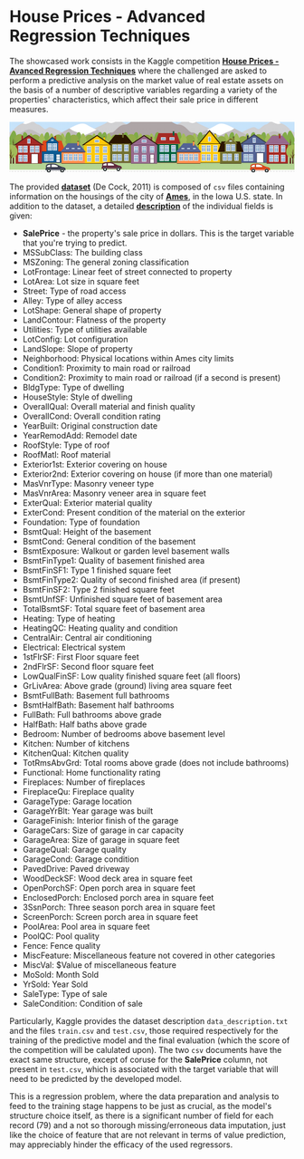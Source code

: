 # House Prices - Advanced Regression Techniques

The showcased work consists in the Kaggle competition __[House Prices - Avanced Regression Techniques]([http://url](https://www.kaggle.com/competitions/house-prices-advanced-regression-techniques))__ where the challenged are asked to perform a predictive analysis on the market value of real estate assets on the basis of a number of descriptive variables regarding a variety of the properties' characteristics, which affect their sale price in different measures.

![banner](./imgs/housesbanner.png)

The provided __[dataset](http://jse.amstat.org/v19n3/decock.pdf)__ (De Cock, 2011) is composed of `csv` files containing information on the housings of the city of __[Ames](https://www.google.com/maps/place/Ames,+IA,+USA/@42.0258192,-93.6964163,12z/data=!3m1!4b1!4m5!3m4!1s0x87ee70624634a06b:0x273156083cc75200!8m2!3d42.0307812!4d-93.6319131)__, in the Iowa U.S. state. In addition to the dataset, a detailed __[description](https://www.kaggle.com/competitions/house-prices-advanced-regression-techniques/data)__ of the individual fields is given:

- **SalePrice** - the property's sale price in dollars. This is the target variable that you're trying to predict.
- MSSubClass: The building class
- MSZoning: The general zoning classification
- LotFrontage: Linear feet of street connected to property
- LotArea: Lot size in square feet
- Street: Type of road access
- Alley: Type of alley access
- LotShape: General shape of property
- LandContour: Flatness of the property
- Utilities: Type of utilities available
- LotConfig: Lot configuration
- LandSlope: Slope of property
- Neighborhood: Physical locations within Ames city limits
- Condition1: Proximity to main road or railroad
- Condition2: Proximity to main road or railroad (if a second is present)
- BldgType: Type of dwelling
- HouseStyle: Style of dwelling
- OverallQual: Overall material and finish quality
- OverallCond: Overall condition rating
- YearBuilt: Original construction date
- YearRemodAdd: Remodel date
- RoofStyle: Type of roof
- RoofMatl: Roof material
- Exterior1st: Exterior covering on house
- Exterior2nd: Exterior covering on house (if more than one material)
- MasVnrType: Masonry veneer type
- MasVnrArea: Masonry veneer area in square feet
- ExterQual: Exterior material quality
- ExterCond: Present condition of the material on the exterior
- Foundation: Type of foundation
- BsmtQual: Height of the basement
- BsmtCond: General condition of the basement
- BsmtExposure: Walkout or garden level basement walls
- BsmtFinType1: Quality of basement finished area
- BsmtFinSF1: Type 1 finished square feet
- BsmtFinType2: Quality of second finished area (if present)
- BsmtFinSF2: Type 2 finished square feet
- BsmtUnfSF: Unfinished square feet of basement area
- TotalBsmtSF: Total square feet of basement area
- Heating: Type of heating
- HeatingQC: Heating quality and condition
- CentralAir: Central air conditioning
- Electrical: Electrical system
- 1stFlrSF: First Floor square feet
- 2ndFlrSF: Second floor square feet
- LowQualFinSF: Low quality finished square feet (all floors)
- GrLivArea: Above grade (ground) living area square feet
- BsmtFullBath: Basement full bathrooms
- BsmtHalfBath: Basement half bathrooms
- FullBath: Full bathrooms above grade
- HalfBath: Half baths above grade
- Bedroom: Number of bedrooms above basement level
- Kitchen: Number of kitchens
- KitchenQual: Kitchen quality
- TotRmsAbvGrd: Total rooms above grade (does not include bathrooms)
- Functional: Home functionality rating
- Fireplaces: Number of fireplaces
- FireplaceQu: Fireplace quality
- GarageType: Garage location
- GarageYrBlt: Year garage was built
- GarageFinish: Interior finish of the garage
- GarageCars: Size of garage in car capacity
- GarageArea: Size of garage in square feet
- GarageQual: Garage quality
- GarageCond: Garage condition
- PavedDrive: Paved driveway
- WoodDeckSF: Wood deck area in square feet
- OpenPorchSF: Open porch area in square feet
- EnclosedPorch: Enclosed porch area in square feet
- 3SsnPorch: Three season porch area in square feet
- ScreenPorch: Screen porch area in square feet
- PoolArea: Pool area in square feet
- PoolQC: Pool quality
- Fence: Fence quality
- MiscFeature: Miscellaneous feature not covered in other categories
- MiscVal: $Value of miscellaneous feature
- MoSold: Month Sold
- YrSold: Year Sold
- SaleType: Type of sale
- SaleCondition: Condition of sale

Particularly, Kaggle provides the dataset description `data_description.txt` and the files `train.csv` and `test.csv`, those required respectively for the training of the predictive model and the final evaluation (which the score of the competition will be calulated upon). The two `csv` documents have the exact same structure, except of coruse for the **SalePrice** column, not present in `test.csv`, which is associated with the target variable that will need to be predicted by the developed model.

This is a regression problem, where the data preparation and analysis to feed to the training stage happens to be just as crucial, as the model's structure choice itself, as there is a significant number of field for each record (79) and a not so thorough missing/erroneous data imputation, just like the choice of feature that are not relevant in terms of value prediction, may appreciably hinder the efficacy of the used regressors.
